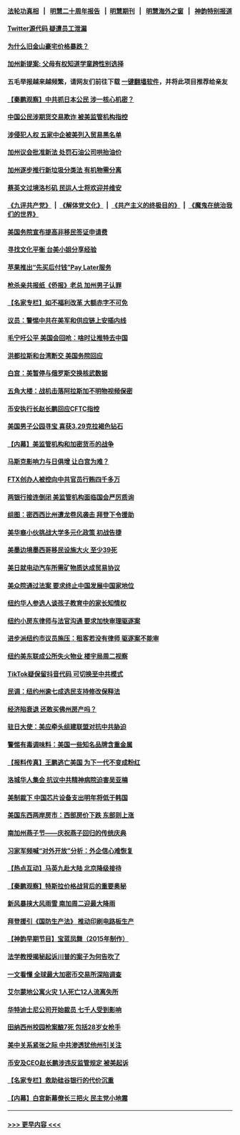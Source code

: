 #### [法轮功真相](https://github.com/gfw-breaker/truth/blob/master/README.md?t=0) &nbsp;&nbsp;|&nbsp;&nbsp; [明慧二十周年报告](https://github.com/gfw-breaker/mh-reports/blob/master/README.md?t=0) &nbsp;&nbsp;|&nbsp;&nbsp;[明慧期刊](https://github.com/gfw-breaker/mh-qikan) &nbsp;&nbsp;|&nbsp;&nbsp; [明慧海外之窗](https://github.com/gfw-breaker/mh-news/blob/master/README.md?t=0) &nbsp;&nbsp;|&nbsp;&nbsp; [神韵特别报道](https://github.com/gfw-breaker/mh-news/blob/master/shenyun.md?t=0)
#### [Twitter源代码 疑遭员工泄漏](../pages/nsc412/n13960680.md?t=03291243) 
#### [为什么旧金山豪宅价格暴跌？](../pages/nsc412/n13960677.md?t=03291243) 
#### [加州新提案: 父母有权知道学童跨性别选择](../pages/nsc412/n13960642.md?t=03291243) 
#### 五毛举报越来越频繁，请网友们前往下载 [一键翻墙软件](https://github.com/gfw-breaker/ssr-accounts)，并将此项目推荐给亲友
#### [【秦鹏观察】中共抓日本公民 涉一核心机密？](../pages/nsc412/n13960569.md?t=03291243) 
#### [中国公民涉期货交易欺诈 被美监管机构指控](../pages/nsc412/n13960606.md?t=03291243) 
#### [涉侵犯人权 五家中企被美列入贸易黑名单](../pages/nsc412/n13960595.md?t=03291243) 
#### [加州议会批准新法 处罚石油公司哄抬油价](../pages/nsc412/n13960596.md?t=03291243) 
#### [加州逐步推行新垃圾分类法 有机物需分离](../pages/nsc412/n13960590.md?t=03291243) 
#### [蔡英文过境洛杉矶  民运人士将欢迎并维安](../pages/nsc412/n13960552.md?t=03291243) 
#### [《九评共产党》](https://github.com/begood0513/9ping.md/blob/master/README.md) &nbsp;|&nbsp; [《解体党文化》](../../../../jtdwh.md/blob/master/README.md)  &nbsp;|&nbsp; [《共产主义的终极目的》](../../../../gczydzjmd.md/blob/master/README.md) &nbsp;|&nbsp; [《魔鬼在统治我们的世界》](../../../../mgztzwmdsj.md/blob/master/README.md) 
#### [美国务院宣布提高非移民签证申请费](../pages/nsc412/n13960527.md?t=03291243) 
#### [寻找文化平衡 台美小姐分享经验](../pages/nsc412/n13960534.md?t=03291243) 
#### [苹果推出“先买后付钱”Pay Later服务](../pages/nsc412/n13960521.md?t=03291243) 
#### [枪杀亲共报纸《侨报》老总 加州男子认罪](../pages/nsc412/n13960520.md?t=03291243) 
#### [【名家专栏】如不福利改革 大额赤字不可免](../pages/nsc412/n13959475.md?t=03291243) 
#### [议员：警惕中共在美军和供应链上安插内线](../pages/nsc412/n13960499.md?t=03291243) 
#### [毛宁吁公平 美国会回呛：啥时让推特去中国](../pages/nsc412/n13960476.md?t=03291243) 
#### [洪都拉斯和台湾断交 美国务院回应](../pages/nsc412/n13960478.md?t=03291243) 
#### [白宫：美暂停与俄罗斯交换核武数据](../pages/nsc412/n13960410.md?t=03291243) 
#### [五角大楼：战机击落阿拉斯加不明物视频保密](../pages/nsc412/n13960452.md?t=03291243) 
#### [币安执行长赵长鹏回应CFTC指控](../pages/nsc412/n13960450.md?t=03291243) 
#### [美国男子公园寻宝 喜获3.29克拉褐色钻石](../pages/nsc412/n13960001.md?t=03291243) 
#### [【内幕】美监管机构和加密货币的战争](../pages/nsc412/n13960431.md?t=03291243) 
#### [马斯克影响力与日俱增 让白宫为难？](../pages/nsc412/n13960388.md?t=03291243) 
#### [FTX创办人被控向中共官员行贿四千多万](../pages/nsc412/n13960411.md?t=03291243) 
#### [两银行接连倒闭 美监管机构面临国会严厉质询](../pages/nsc412/n13960364.md?t=03291243) 
#### [组图：密西西比州遭龙卷风袭击 拜登下令援助](../pages/nsc412/n13960233.md?t=03291243) 
#### [美华裔小伙挑战大学多元化政策 初战告捷](../pages/nsc412/n13960070.md?t=03291243) 
#### [美墨边境墨西哥移民设施大火 至少39死](../pages/nsc412/n13960308.md?t=03291243) 
#### [美日就电动汽车所需矿物质达成贸易协议](../pages/nsc412/n13960216.md?t=03291243) 
#### [美众院通过法案 要求终止中国发展中国家地位](../pages/nsc412/n13960127.md?t=03291243) 
#### [纽约华人参选人谈孩子教育中的家长知情权](../pages/nsc412/n13960068.md?t=03291243) 
#### [纽约小房东律师与法官沟通 要求加快审理驱逐案](../pages/nsc412/n13960046.md?t=03291243) 
#### [进步派纽约市议员施压：租客若没有律师 驱逐案不能审](../pages/nsc412/n13960028.md?t=03291243) 
#### [纽约美东联成公所失火物业 楼宇局周二视察](../pages/nsc412/n13960030.md?t=03291243) 
#### [TikTok疑保留抖音代码 可切换至中共模式](../pages/nsc412/n13960112.md?t=03291243) 
#### [民调：纽约州逾七成选民支持修改保释法](../pages/nsc412/n13960032.md?t=03291243) 
#### [经济陷衰退 还敢买佛州房产吗？](../pages/nsc412/n13960065.md?t=03291243) 
#### [驻日大使：美应牵头组建联盟对抗中共胁迫](../pages/nsc412/n13959857.md?t=03291243) 
#### [警惕有毒调味料：美国一些知名品牌含重金属](../pages/nsc412/n13959928.md?t=03291243) 
#### [【报料传真】王鹏逃亡美国 为下一代不变成粉红](../pages/nsc412/n13956218.md?t=03291243) 
#### [洛城华人集会 抗议中共精神病院迫害吴亚楠](../pages/nsc412/n13959971.md?t=03291243) 
#### [美制裁下 中国芯片设备支出明年将低于韩国](../pages/nsc412/n13959924.md?t=03291243) 
#### [美国东西两岸房市：西部房价下跌 东部则上涨](../pages/nsc412/n13959888.md?t=03291243) 
#### [南加州燕子节——庆祝燕子回归的传统庆典](../pages/nsc412/n13959916.md?t=03291243) 
#### [习家军频喊“对外开放”分析：外企信心难恢复](../pages/nsc412/n13959777.md?t=03291243) 
#### [【热点互动】马英九赴大陆 北京降级接待](../pages/nsc412/n13959869.md?t=03291243) 
#### [【秦鹏观察】特斯拉价格战背后的重要奥秘](../pages/nsc412/n13959896.md?t=03291243) 
#### [新风暴挟大风雨雪 南加周二迎最大降雨](../pages/nsc412/n13959884.md?t=03291243) 
#### [拜登援引《国防生产法》 推动印刷电路板生产](../pages/nsc412/n13959885.md?t=03291243) 
#### [【神韵早期节目】宝蓝凤舞（2015年制作）](../pages/nsc412/n13959776.md?t=03291243) 
#### [法学教授揭秘起诉川普的案子为何告吹了](../pages/nsc412/n13959734.md?t=03291243) 
#### [一文看懂 全球最大加密币交易所深陷调查](../pages/nsc412/n13959821.md?t=03291243) 
#### [艾尔蒙地公寓火灾 1人死亡12人流离失所](../pages/nsc412/n13959837.md?t=03291243) 
#### [华特迪士尼公司开始裁员 七千人受到影响](../pages/nsc412/n13959840.md?t=03291243) 
#### [田纳西州校园枪案酿7死 包括28岁女枪手](../pages/nsc412/n13959820.md?t=03291243) 
#### [美中关系紧张之际 中共渗透犹他州引关注](../pages/nsc412/n13959687.md?t=03291243) 
#### [币安及CEO赵长鹏涉违反监管规定 被美起诉](../pages/nsc412/n13959816.md?t=03291243) 
#### [【名家专栏】救助硅谷银行的代价沉重](../pages/nsc412/n13958925.md?t=03291243) 
#### [【内幕】白宫新幕僚长三把火 民主党小地震](../pages/nsc412/n13959811.md?t=03291243) 

----
#### [ >>> 更早内容 <<< ](../indexes/nsc412-earlier.md)
